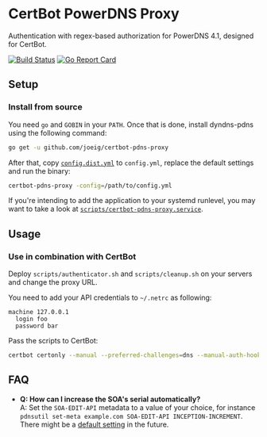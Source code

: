 # CertBot PowerDNS Proxy

Authentication with regex-based authorization for PowerDNS 4.1, designed for CertBot.

[![Build Status](https://travis-ci.org/joeig/certbot-pdns-proxy.svg?branch=master)](https://travis-ci.org/joeig/certbot-pdns-proxy)
[![Go Report Card](https://goreportcard.com/badge/github.com/joeig/certbot-pdns-proxy)](https://goreportcard.com/report/github.com/joeig/certbot-pdns-proxy)

## Setup

### Install from source

You need `go` and `GOBIN` in your `PATH`. Once that is done, install dyndns-pdns using the following command:

~~~ bash
go get -u github.com/joeig/certbot-pdns-proxy
~~~

After that, copy [`config.dist.yml`](config.dist.yml) to `config.yml`, replace the default settings and run the binary:

~~~ bash
certbot-pdns-proxy -config=/path/to/config.yml
~~~

If you're intending to add the application to your systemd runlevel, you may want to take a look at [`scripts/certbot-pdns-proxy.service`](scripts/certbot-pdns-proxy.service).

## Usage

### Use in combination with CertBot

Deploy `scripts/authenticator.sh` and `scripts/cleanup.sh` on your servers and change the proxy URL.

You need to add your API credentials to `~/.netrc` as following:

~~~ text
machine 127.0.0.1
  login foo
  password bar
~~~ 

Pass the scripts to CertBot:

~~~ bash
certbot certonly --manual --preferred-challenges=dns --manual-auth-hook /path/to/authenticator.sh --manual-cleanup-hook /path/to/cleanup.sh -d secure.example.com
~~~

## FAQ

- **Q: How can I increase the SOA's serial automatically?**  
  A: Set the `SOA-EDIT-API` metadata to a value of your choice, for instance `pdnsutil set-meta example.com SOA-EDIT-API INCEPTION-INCREMENT`. There might be a [default setting](https://github.com/PowerDNS/pdns/issues/6173) in the future.
